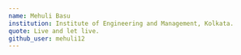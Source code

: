 ```yaml
---
name: Mehuli Basu
institution: Institute of Engineering and Management, Kolkata.
quote: Live and let live.
github_user: mehuli12
---
```


